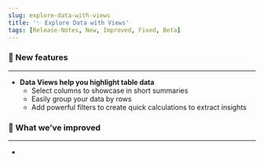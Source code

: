 ```yaml
---
slug: explore-data-with-views
title: '✨ Explore Data with Views'
tags: [Release-Notes, New, Improved, Fixed, Beta]
---
```


### 🌱 New features

---

- **Data Views help you highlight table data**
  - Select columns to showcase in short summaries
  - Easily group your data by rows
  - Add powerful filters to create quick calculations to extract insights

### 💪 What we’ve improved

---

-
